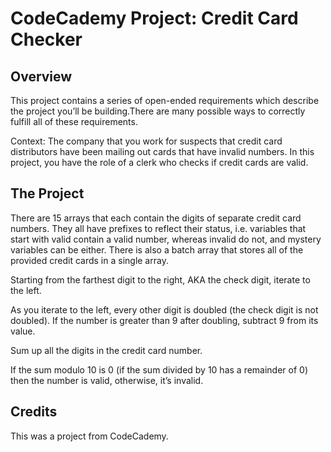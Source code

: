 # CodeCademy Project: Credit Card Checker

## Overview
This project contains a series of open-ended requirements which describe the project you’ll be building.There are many possible ways to correctly fulfill 
all of these requirements.

Context: The company that you work for suspects that credit card distributors have been mailing 
out cards that have invalid numbers. In this project, you have the role of a clerk who checks if 
credit cards are valid.

## The Project
There are 15 arrays that each contain the digits of separate credit card numbers. They all have prefixes to reflect their status, i.e. variables that start with valid contain a valid number, whereas invalid do not, and mystery variables can be either. There is also a batch array that stores all of the provided credit cards in a single array.

Starting from the farthest digit to the right, AKA the check digit, iterate to the left.

As you iterate to the left, every other digit is doubled (the check digit is not doubled). If the number is greater than 9 after doubling, subtract 9 from its value.

Sum up all the digits in the credit card number.

If the sum modulo 10 is 0 (if the sum divided by 10 has a remainder of 0) then the number is valid, otherwise, it’s invalid.

## Credits
This was a project from CodeCademy.

